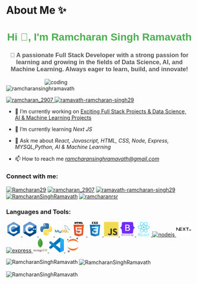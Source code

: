 # About Me ✨

<h1 align="center" style="font-family: 'Arial', sans-serif; color: #4CAF50;">Hi 👋, I'm Ramcharan Singh Ramavath</h1>
<h3 align="center" style="font-family: 'Arial', sans-serif; color: #555555;">🚀 A passionate <strong>Full Stack Developer</strong> with a strong passion for learning and growing in the fields of  <strong>Data Science</strong>, <strong>AI</strong>, and <strong>Machine Learning</strong>. Always eager to learn, build, and innovate!</h3>

<img align="right" alt="coding" width="400" src="https://user-images.githubusercontent.com/59734313/157189039-c09b3e38-9f42-42c0-ab54-14f1574190a7.gif" />

<p align="left">
  <img src="https://komarev.com/ghpvc/?username=ramcharansinghramavath&label=Profile%20views&color=0e75b6&style=flat" alt="ramcharansinghramavath" />
</p>

<p align="left"> 
  <a href="https://www.instagram.com/ramcharan_2907?igsh=MWgwcTJzeTFlODU4bA==" target="blank">
    <img src="https://img.shields.io/badge/follow-%23E4405F.svg?style=for-the-badge&logo=Instagram&logoColor=white" alt="ramcharan_2907" />
  </a> 
  <a href="https://www.linkedin.com/in/ramavath-ramcharan-singh29/" target="blank">
    <img src="https://img.shields.io/badge/Connect-%230077B5.svg?style=for-the-badge&logo=linkedin&logoColor=white" alt="ramavath-ramcharan-singh29" />
  </a> 
</p>





- 🔭 I’m currently working on [Exciting Full Stack Projects & Data Science, AI & Machine Learning Projects ](#)

- 🌱 I’m currently learning *Next JS*

- 💬 Ask me about *React, Javascript, HTML, CSS, Node, Express, MYSQL,Python, AI & Machine Learning*

- 📫 How to reach me *ramcharansinghramavath@gmail.com*

<h3 align="left">Connect with me:</h3>
<p align="left">
  <a href="https://leetcode.com/u/Ramcharan29/" target="blank"><img align="center" src="https://raw.githubusercontent.com/rahuldkjain/github-profile-readme-generator/master/src/images/icons/Social/leet-code.svg" alt="Ramcharan29" height="30" width="40" /></a>
  <a href="https://www.instagram.com/ramcharan_2907?igsh=MWgwcTJzeTFlODU4bA==" target="blank"><img align="center" src="https://raw.githubusercontent.com/rahuldkjain/github-profile-readme-generator/master/src/images/icons/Social/instagram.svg" alt="ramcharan_2907" height="30" width="40" /></a>
  <a href="https://www.linkedin.com/in/ramavath-ramcharan-singh29/" target="blank"><img align="center" src="https://raw.githubusercontent.com/rahuldkjain/github-profile-readme-generator/master/src/images/icons/Social/linked-in-alt.svg" alt="ramavath-ramcharan-singh29" height="30" width="40" /></a>
  <a href="https://github.com/RamcharanSinghRamavath" target="blank"><img align="center" src="https://raw.githubusercontent.com/rahuldkjain/github-profile-readme-generator/master/src/images/icons/Social/github.svg" alt="RamcharanSinghRamavath" height="30" width="40" /></a>
  <a href="https://twitter.com/ramcharanrsr" target="blank"><img align="center" src="https://raw.githubusercontent.com/rahuldkjain/github-profile-readme-generator/master/src/images/icons/Social/twitter.svg" alt="ramcharanrsr" height="30" width="40" /></a>
</p>


<h3 align="left">Languages and Tools:</h3>
<p align="left"> 
  <a href="https://www.cprogramming.com/" target="_blank" rel="noreferrer"> <img src="https://raw.githubusercontent.com/devicons/devicon/master/icons/c/c-original.svg" alt="c" width="40" height="40"/> </a> 
  <a href="https://www.cplusplus.com/" target="_blank" rel="noreferrer"> <img src="https://raw.githubusercontent.com/devicons/devicon/master/icons/cplusplus/cplusplus-original.svg" alt="cplusplus" width="40" height="40"/> </a>
  <a href="https://www.python.org" target="_blank" rel="noreferrer"> <img src="https://raw.githubusercontent.com/devicons/devicon/master/icons/python/python-original.svg" alt="python" width="40" height="40"/> </a>
  <a href="https://www.mysql.com/" target="_blank" rel="noreferrer"> <img src="https://raw.githubusercontent.com/devicons/devicon/master/icons/mysql/mysql-original-wordmark.svg" alt="mysql" width="40" height="40"/> </a> 
  <a href="https://www.w3.org/html/" target="_blank" rel="noreferrer"> <img src="https://raw.githubusercontent.com/devicons/devicon/master/icons/html5/html5-original-wordmark.svg" alt="html5" width="40" height="40"/> </a> 
  <a href="https://www.w3schools.com/css/" target="_blank" rel="noreferrer"> <img src="https://raw.githubusercontent.com/devicons/devicon/master/icons/css3/css3-original-wordmark.svg" alt="css3" width="40" height="40"/> </a> 
  <a href="https://developer.mozilla.org/en-US/docs/Web/JavaScript" target="_blank" rel="noreferrer"> <img src="https://raw.githubusercontent.com/devicons/devicon/master/icons/javascript/javascript-original.svg" alt="javascript" width="40" height="40"/> </a> 
  <a href="https://getbootstrap.com" target="_blank" rel="noreferrer"> 
  <img src="https://raw.githubusercontent.com/devicons/devicon/master/icons/bootstrap/bootstrap-plain-wordmark.svg" alt="bootstrap" width="40" height="40"/> 
</a>
  <a href="https://reactjs.org/" target="_blank" rel="noreferrer"> <img src="https://raw.githubusercontent.com/devicons/devicon/master/icons/react/react-original-wordmark.svg" alt="react" width="40" height="40"/> </a> 
  <a href="https://nodejs.org" target="_blank" rel="noreferrer"> <img src="https://res.cloudinary.com/dlpgowt5s/image/upload/v1674281267/png-transparent-node-js-javascript-npm-express-js-sharp-miscellaneous-angle-text-thumbnail-removebg-preview_dn7nys.png" alt="nodejs" width="48" height="48"/> </a> 
  <a href="https://nextjs.org/" target="_blank" rel="noreferrer"> <img src="https://raw.githubusercontent.com/devicons/devicon/master/icons/nextjs/nextjs-original-wordmark.svg" alt="nextjs" width="40" height="40"/> </a>
  <a href="https://expressjs.com" target="_blank" rel="noreferrer"> <img src="https://res.cloudinary.com/dlpgowt5s/image/upload/v1674281152/png-transparent-express-js-node-js-javascript-mongodb-node-js-text-trademark-logo-thumbnail-removebg-preview_vmfunz.png" alt="express" width="40" height="40"/> </a> 
  <a href="https://www.mongodb.com/" target="_blank" rel="noreferrer"> <img src="https://raw.githubusercontent.com/devicons/devicon/master/icons/mongodb/mongodb-original-wordmark.svg" alt="mongodb" width="40" height="40"/> </a> 
  <a href="https://code.visualstudio.com/" target="_blank" rel="noreferrer"> <img src="https://raw.githubusercontent.com/devicons/devicon/master/icons/vscode/vscode-original.svg" alt="vscode" width="40" height="40"/> </a>
  <a href="https://jupyter.org/" target="_blank" rel="noreferrer"> <img src="https://raw.githubusercontent.com/devicons/devicon/master/icons/jupyter/jupyter-original.svg" alt="jupyter" width="40" height="40"/> </a> 
</p>

<p><img align="left" src="https://github-readme-stats.vercel.app/api/top-langs?username=RamcharanSinghRamavath&show_icons=true&locale=en&layout=compact" alt="RamcharanSinghRamavath" /></p>

<p>&nbsp;<img align="center" src="https://github-readme-stats.vercel.app/api?username=RamcharanSinghRamavath&show_icons=true&locale=en" alt="RamcharanSinghRamavath" /></p>

<p><img align="center" src="https://github-readme-streak-stats.herokuapp.com/?user=RamcharanSinghRamavath&" alt="RamcharanSinghRamavath" /></p>
